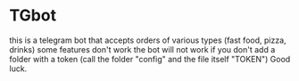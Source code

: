 # TGbot

this is a telegram bot that accepts orders of various types (fast food, pizza, drinks)
some features don't work
the bot will not work if you don't add a folder with a token (call the folder "config" and the file itself "TOKEN")
Good luck.
